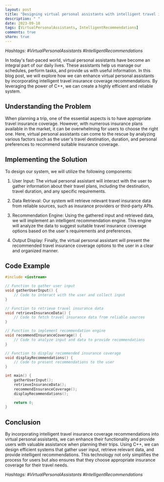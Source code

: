 ```yaml
---
layout: post
title: "Designing virtual personal assistants with intelligent travel insurance coverage recommendations using C++"
description: " "
date: 2023-09-18
tags: [VirtualPersonalAssistants, IntelligentRecommendations]
comments: true
share: true
---
```


*Hashtags: #VirtualPersonalAssistants #IntelligentRecommendations*

In today's fast-paced world, virtual personal assistants have become an integral part of our daily lives. These assistants help us manage our schedules, perform tasks, and provide us with useful information. In this blog post, we will explore how we can enhance virtual personal assistants by incorporating intelligent travel insurance coverage recommendations. By leveraging the power of C++, we can create a highly efficient and reliable system.

## Understanding the Problem

When planning a trip, one of the essential aspects is to have appropriate travel insurance coverage. However, with numerous insurance plans available in the market, it can be overwhelming for users to choose the right one. Here, virtual personal assistants can come to the rescue by analyzing various factors such as the user's travel destination, duration, and personal preferences to recommend suitable insurance coverage.

## Implementing the Solution

To design our system, we will utilize the following components:

1. User Input: The virtual personal assistant will interact with the user to gather information about their travel plans, including the destination, travel duration, and any specific requirements.

2. Data Retrieval: Our system will retrieve relevant travel insurance data from reliable sources, such as insurance providers or third-party APIs.

3. Recommendation Engine: Using the gathered input and retrieved data, we will implement an intelligent recommendation engine. This engine will analyze the data to suggest suitable travel insurance coverage options based on the user's requirements and preferences.

4. Output Display: Finally, the virtual personal assistant will present the recommended travel insurance coverage options to the user in a clear and organized manner.

## Code Example

```c++
#include <iostream>

// Function to gather user input
void gatherUserInput() {
    // Code to interact with the user and collect input
}

// Function to retrieve travel insurance data
void retrieveInsuranceData() {
    // Code to fetch travel insurance data from reliable sources
}

// Function to implement recommendation engine
void recommendInsuranceCoverage() {
    // Code to analyze input and data to provide recommendations
}

// Function to display recommended insurance coverage
void displayRecommendations() {
    // Code to present recommendations to the user
}

int main() {
    gatherUserInput();
    retrieveInsuranceData();
    recommendInsuranceCoverage();
    displayRecommendations();

    return 0;
}
```

## Conclusion

By incorporating intelligent travel insurance coverage recommendations into virtual personal assistants, we can enhance their functionality and provide users with valuable assistance when planning their trips. Using C++, we can design efficient systems that gather user input, retrieve relevant data, and provide intelligent recommendations. This technology not only simplifies the process for users but also ensures that they choose appropriate insurance coverage for their travel needs.

*Hashtags: #VirtualPersonalAssistants #IntelligentRecommendations*